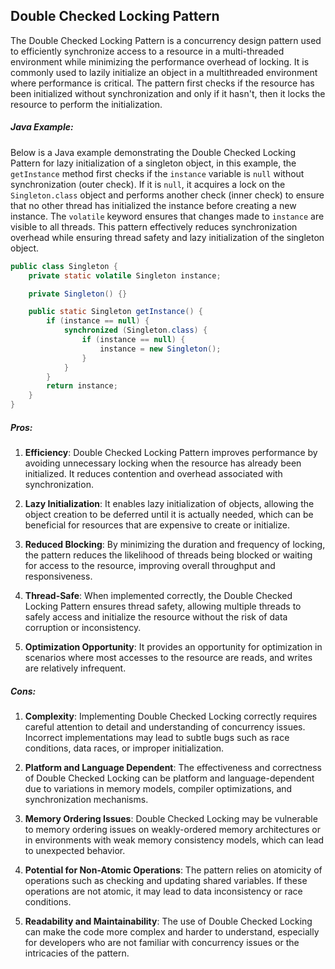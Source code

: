 ## Double Checked Locking Pattern

The Double Checked Locking Pattern is a concurrency design pattern used to efficiently synchronize access to a resource in a multi-threaded environment while minimizing the performance overhead of locking. It is commonly used to lazily initialize an object in a multithreaded environment where performance is critical. The pattern first checks if the resource has been initialized without synchronization and only if it hasn't, then it locks the resource to perform the initialization. 

##### Java Example:

Below is a Java example demonstrating the Double Checked Locking Pattern for lazy initialization of a singleton object, in this example, the `getInstance` method first checks if the `instance` variable is `null` without synchronization (outer check). If it is `null`, it acquires a lock on the `Singleton.class` object and performs another check (inner check) to ensure that no other thread has initialized the instance before creating a new instance. The `volatile` keyword ensures that changes made to `instance` are visible to all threads. This pattern effectively reduces synchronization overhead while ensuring thread safety and lazy initialization of the singleton object.

```java
public class Singleton {
    private static volatile Singleton instance;

    private Singleton() {}

    public static Singleton getInstance() {
        if (instance == null) {
            synchronized (Singleton.class) {
                if (instance == null) {
                    instance = new Singleton();
                }
            }
        }
        return instance;
    }
}
```

##### Pros:

1. **Efficiency**: Double Checked Locking Pattern improves performance by avoiding unnecessary locking when the resource has already been initialized. It reduces contention and overhead associated with synchronization.

2. **Lazy Initialization**: It enables lazy initialization of objects, allowing the object creation to be deferred until it is actually needed, which can be beneficial for resources that are expensive to create or initialize.

3. **Reduced Blocking**: By minimizing the duration and frequency of locking, the pattern reduces the likelihood of threads being blocked or waiting for access to the resource, improving overall throughput and responsiveness.

4. **Thread-Safe**: When implemented correctly, the Double Checked Locking Pattern ensures thread safety, allowing multiple threads to safely access and initialize the resource without the risk of data corruption or inconsistency.

5. **Optimization Opportunity**: It provides an opportunity for optimization in scenarios where most accesses to the resource are reads, and writes are relatively infrequent.

##### Cons:

1. **Complexity**: Implementing Double Checked Locking correctly requires careful attention to detail and understanding of concurrency issues. Incorrect implementations may lead to subtle bugs such as race conditions, data races, or improper initialization.

2. **Platform and Language Dependent**: The effectiveness and correctness of Double Checked Locking can be platform and language-dependent due to variations in memory models, compiler optimizations, and synchronization mechanisms.

3. **Memory Ordering Issues**: Double Checked Locking may be vulnerable to memory ordering issues on weakly-ordered memory architectures or in environments with weak memory consistency models, which can lead to unexpected behavior.

4. **Potential for Non-Atomic Operations**: The pattern relies on atomicity of operations such as checking and updating shared variables. If these operations are not atomic, it may lead to data inconsistency or race conditions.

5. **Readability and Maintainability**: The use of Double Checked Locking can make the code more complex and harder to understand, especially for developers who are not familiar with concurrency issues or the intricacies of the pattern.